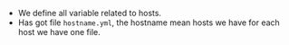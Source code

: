 - We define all variable  related to hosts.
- Has got file `hostname.yml`, the hostname mean hosts we have for each host we have one file. 

